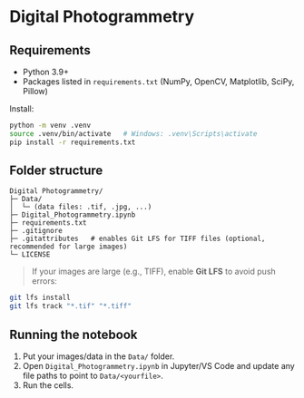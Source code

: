 # Digital Photogrammetry



## Requirements
- Python 3.9+
- Packages listed in `requirements.txt` (NumPy, OpenCV, Matplotlib, SciPy, Pillow)

Install:
```bash
python -m venv .venv
source .venv/bin/activate   # Windows: .venv\Scripts\activate
pip install -r requirements.txt
```

## Folder structure
```
Digital Photogrammetry/
├─ Data/
│  └─ (data files: .tif, .jpg, ...)
├─ Digital_Photogrammetry.ipynb
├─ requirements.txt
├─ .gitignore
├─ .gitattributes   # enables Git LFS for TIFF files (optional, recommended for large images)
└─ LICENSE
```

> If your images are large (e.g., TIFF), enable **Git LFS** to avoid push errors:
```bash
git lfs install
git lfs track "*.tif" "*.tiff"
```

## Running the notebook
1. Put your images/data in the `Data/` folder.
2. Open `Digital_Photogrammetry.ipynb` in Jupyter/VS Code and update any file paths to point to `Data/<yourfile>`.
3. Run the cells.
